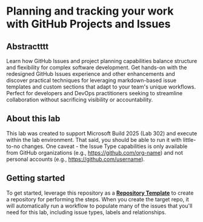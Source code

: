 # Planning and tracking your work with GitHub Projects and Issues

## Abstractttt

Learn how GitHub Issues and project planning capabilities balance structure and flexibility for complex software development. Get hands-on with the redesigned GitHub Issues experience and other enhancements and discover practical techniques for leveraging markdown-based issue templates and custom sections that adapt to your team's unique workflows. Perfect for developers and DevOps practitioners seeking to streamline collaboration without sacrificing visibility or accountability.

## About this lab

This lab was created to support Microsoft Build 2025 (Lab 302) and execute within the lab environment.  That said, you should be able to run it with little-to-no changes.  One caveat - the Issue Type capabilities is only available from GitHub organizations (e.g., https://github.com/org-name) and not personal accounts (e.g., https://github.com/username).

## Getting started

To get started, leverage this repository as a **[Repository Template](https://docs.github.com/en/repositories/creating-and-managing-repositories/creating-a-template-repository)** to create a repository for performing the steps.  When you create the target repo, it will automatically run a workflow to populate many of the issues that you'll need for this lab, including issue types, labels and relationships.